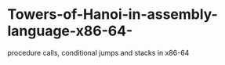 # Towers-of-Hanoi-in-assembly-language-x86-64-
procedure calls, conditional jumps and stacks in x86-64
